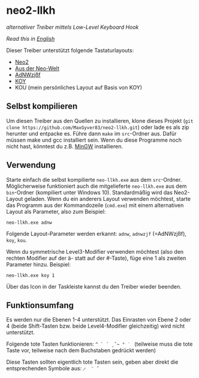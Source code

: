 # neo2-llkh

*alternativer Treiber mittels Low-Level Keyboard Hook*

*Read this in [English](README.en.md)*

Dieser Treiber unterstützt folgende Tastaturlayouts:
* [Neo2](http://www.neo-layout.org)
* [Aus der Neo-Welt](http://www.adnw.de)
* [AdNWzjßf](http://adnw.de/index.php?n=Main.AdNWzj%c3%9ff)
* [KOY](http://adnw.de/index.php?n=Main.SeitlicheNachbaranschl%c3%a4ge)
* KOU (mein persönliches Layout auf Basis von KOY)

## Selbst kompilieren
Um diesen Treiber aus den Quellen zu installieren, klone dieses Projekt (`git clone https://github.com/MaxGyver83/neo2-llkh.git`) oder lade es als zip herunter und entpacke es. Führe dann `make` im `src`-Ordner aus. Dafür müssen make und gcc installiert sein. Wenn du diese Programme noch nicht hast, könntest du z.B. [MinGW](https://sourceforge.net/projects/mingw/) installieren.

## Verwendung
Starte einfach die selbst kompilierte `neo-llkh.exe` aus dem `src`-Ordner. Möglicherweise funktioniert auch die mitgelieferte `neo-llkh.exe` aus dem `bin`-Ordner (kompiliert unter Windows 10). Standardmäßig wird das Neo2-Layout geladen. Wenn du ein anderers Layout verwenden möchtest, starte das Programm aus der Kommandozeile (`cmd.exe`) mit einem alternativen Layout als Parameter, also zum Beispiel:

`neo-llkh.exe adnw`

Folgende Layout-Parameter werden erkannt: `adnw`, `adnwzjf` (=AdNWzjßf), `koy`, `kou`.

Wenn du symmetrische Level3-Modifier verwenden möchtest (also den rechten Modifier auf der ä- statt auf der #-Taste), füge eine 1 als zweiten Parameter hinzu. Beispiel:

`neo-llkh.exe koy 1`

Über das Icon in der Taskleiste kannst du den Treiber wieder beenden.

## Funktionsumfang
Es werden nur die Ebenen 1-4 unterstützt. Das Einrasten von Ebene 2 oder 4 (beide Shift-Tasten bzw. beide Level4-Modifier gleichzeitig) wird nicht unterstützt.

Folgende tote Tasten funktionieren: ``^ ` ´ ̧ ̌ ~ ° ̇  `` (teilweise muss die tote Taste vor, teilweise nach dem Buchstaben gedrückt werden)

Diese Tasten sollten eigentlich tote Tasten sein, geben aber direkt die entsprechenden Symbole aus: `̷  ¨ ˝`